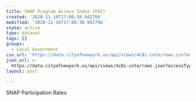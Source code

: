 ```yaml
---
title: SNAP Program Access Index (PAI)
created: '2020-11-10T17:00:38.942789'
modified: '2020-11-10T17:00:38.942796'
state: active
type: dataset
tags: []
groups:
  - Local Government
csv_url: 'https://data.cityofnewyork.us/api/views/4c8i-cnte/rows.csv?accessType=DOWNLOAD'
json_url: >-
  https://data.cityofnewyork.us/api/views/4c8i-cnte/rows.json?accessType=DOWNLOAD
layout: post

---
```

SNAP Participation Rates
